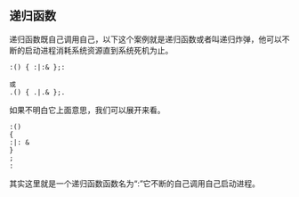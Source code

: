 ## 递归函数
递归函数既自己调用自己，以下这个案例就是递归函数或者叫递归炸弹，他可以不断的启动进程消耗系统资源直到系统死机为止。
```
:() { :|:& };:

或
.() { .|.& };.
```
如果不明白它上面意思，我们可以展开来看。
```
:()
{
:|: &
}
;
:

```
其实这里就是一个递归函数函数名为“:”它不断的自己调用自己启动进程。

